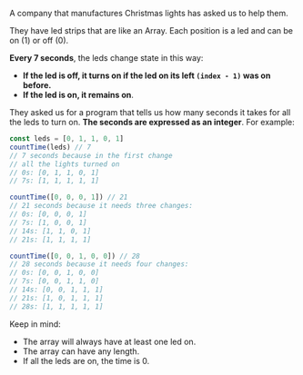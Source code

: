 A company that manufactures Christmas lights has asked us to help them.

They have led strips that are like an Array. Each position is a led and can be on (1) or off (0).

**Every 7 seconds**, the leds change state in this way:

- **If the led is off, it turns on if the led on its left `(index - 1)` was on before.**
- **If the led is on, it remains on**.

They asked us for a program that tells us how many seconds it takes for all the leds to turn on. **The seconds are expressed as an integer**. For example:

```javascript
const leds = [0, 1, 1, 0, 1]
countTime(leds) // 7
// 7 seconds because in the first change
// all the lights turned on
// 0s: [0, 1, 1, 0, 1]
// 7s: [1, 1, 1, 1, 1]

countTime([0, 0, 0, 1]) // 21
// 21 seconds because it needs three changes:
// 0s: [0, 0, 0, 1]
// 7s: [1, 0, 0, 1]
// 14s: [1, 1, 0, 1]
// 21s: [1, 1, 1, 1]

countTime([0, 0, 1, 0, 0]) // 28
// 28 seconds because it needs four changes:
// 0s: [0, 0, 1, 0, 0]
// 7s: [0, 0, 1, 1, 0]
// 14s: [0, 0, 1, 1, 1]
// 21s: [1, 0, 1, 1, 1]
// 28s: [1, 1, 1, 1, 1]
```

Keep in mind:

- The array will always have at least one led on.
- The array can have any length.
- If all the leds are on, the time is 0.